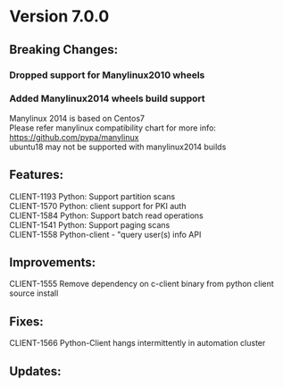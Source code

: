 # Version 7.0.0

## Breaking Changes:

### Dropped support for Manylinux2010 wheels

### Added Manylinux2014 wheels build support
Manylinux 2014 is based on Centos7 \
Please refer manylinux compatibility chart for more info: https://github.com/pypa/manylinux \
ubuntu18 may not be supported with manylinux2014 builds

## Features:
CLIENT-1193	Python: Support partition scans \
CLIENT-1570	Python: client support for PKI auth \
CLIENT-1584	Python: Support batch read operations \
CLIENT-1541	Python: Support paging scans \
CLIENT-1558	Python-client - "query user(s) info API

## Improvements:
CLIENT-1555	Remove dependency on c-client binary from python client source install

## Fixes:
CLIENT-1566 Python-Client hangs intermittently in automation cluster

## Updates:
